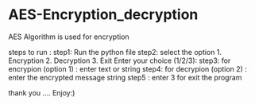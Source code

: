 # AES-Encryption_decryption
AES Algorithm is used for encryption

steps to run :
step1: Run the python file 
step2: select the option 
      1. Encryption
      2. Decryption
      3. Exit
      Enter your choice (1/2/3):
step3: for encrypion (option 1) : enter text or string 
step4: for decrypion (option 2) : enter the encrypted message string
step5 : enter 3 for exit the program


thank you ....
Enjoy:)
